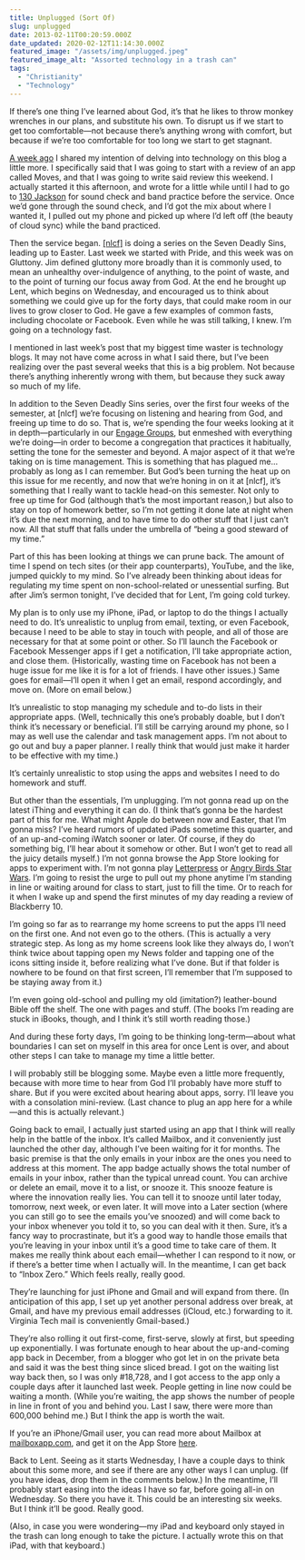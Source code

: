 ```yaml
---
title: Unplugged (Sort Of)
slug: unplugged
date: 2013-02-11T00:20:59.000Z
date_updated: 2020-02-12T11:14:30.000Z
featured_image: "/assets/img/unplugged.jpeg"
featured_image_alt: "Assorted technology in a trash can"
tags: 
  - "Christianity"
  - "Technology"
---
```


If there’s one thing I’ve learned about God, it’s that he likes to throw monkey wrenches in our plans, and substitute his own. To disrupt us if we start to get too comfortable—not because there’s anything wrong with comfort, but because if we’re too comfortable for too long we start to get stagnant.

[A week ago](/2013/pivot/) I shared my intention of delving into technology on this blog a little more. I specifically said that I was going to start with a review of an app called Moves, and that I was going to write said review this weekend. I actually started it this afternoon, and wrote for a little while until I had to go to [130 Jackson](http://nlcf.net/about-us/spaces/) for sound check and band practice before the service. Once we’d gone through the sound check, and I’d got the mix about where I wanted it, I pulled out my phone and picked up where I’d left off (the beauty of cloud sync) while the band practiced.

Then the service began. [[nlcf]](http://nlcf.net) is doing a series on the Seven Deadly Sins, leading up to Easter. Last week we started with Pride, and this week was on Gluttony. Jim defined gluttony more broadly than it is commonly used, to mean an unhealthy over-indulgence of anything, to the point of waste, and to the point of turning our focus away from God. At the end he brought up Lent, which begins on Wednesday, and encouraged us to think about something we could give up for the forty days, that could make room in our lives to grow closer to God. He gave a few examples of common fasts, including chocolate or Facebook. Even while he was still talking, I knew. I’m going on a technology fast.

I mentioned in last week’s post that my biggest time waster is technology blogs. It may not have come across in what I said there, but I’ve been realizing over the past several weeks that this is a big problem. Not because there’s anything inherently wrong with them, but because they suck away so much of my life.

In addition to the Seven Deadly Sins series, over the first four weeks of the semester, at [nlcf] we’re focusing on listening and hearing from God, and freeing up time to do so. That is, we’re spending the four weeks looking at it in depth—particularly in our [Engage Groups](http://nlcf.net/get-involved/engage-groups/), but enmeshed with everything we’re doing—in order to become a congregation that practices it habitually, setting the tone for the semester and beyond. A major aspect of it that we’re taking on is time management. This is something that has plagued me…probably as long as I can remember. But God’s been turning the heat up on this issue for me recently, and now that we’re honing in on it at [nlcf], it’s something that I really want to tackle head-on this semester. Not only to free up time for God (although that’s the most important reason,) but also to stay on top of homework better, so I’m not getting it done late at night when it’s due the next morning, and to have time to do other stuff that I just can’t now. All that stuff that falls under the umbrella of “being a good steward of my time.”

Part of this has been looking at things we can prune back. The amount of time I spend on tech sites (or their app counterparts), YouTube, and the like, jumped quickly to my mind. So I’ve already been thinking about ideas for regulating my time spent on non-school-related or unessential surfing. But after Jim’s sermon tonight, I’ve decided that for Lent, I’m going cold turkey.

My plan is to only use my iPhone, iPad, or laptop to do the things I actually need to do. It’s unrealistic to unplug from email, texting, or even Facebook, because I need to be able to stay in touch with people, and all of those are necessary for that at some point or other. So I’ll launch the Facebook or Facebook Messenger apps if I get a notification, I’ll take appropriate action, and close them. (Historically, wasting time on Facebook has not been a huge issue for me like it is for a lot of friends. I have other issues.) Same goes for email—I’ll open it when I get an email, respond accordingly, and move on. (More on email below.)

It’s unrealistic to stop managing my schedule and to-do lists in their appropriate apps. (Well, technically this one’s probably doable, but I don’t think it’s necessary or beneficial. I’ll still be carrying around my phone, so I may as well use the calendar and task management apps. I’m not about to go out and buy a paper planner. I really think that would just make it harder to be effective with my time.)

It’s certainly unrealistic to stop using the apps and websites I need to do homework and stuff.

But other than the essentials, I’m unplugging. I’m not gonna read up on the latest iThing and everything it can do. (I think that’s gonna be the hardest part of this for me. What might Apple do between now and Easter, that I’m gonna miss? I’ve heard rumors of updated iPads sometime this quarter, and of an up-and-coming iWatch sooner or later. Of course, if they do something big, I’ll hear about it somehow or other. But I won’t get to read all the juicy details myself.) I’m not gonna browse the App Store looking for apps to experiment with. I’m not gonna play [Letterpress](https://itunes.apple.com/us/app/letterpress-word-game/id526619424?mt=8) or [Angry Birds Star Wars](https://itunes.apple.com/us/app/angry-birds-star-wars-hd/id557138109?mt=8). I’m going to resist the urge to pull out my phone anytime I’m standing in line or waiting around for class to start, just to fill the time. Or to reach for it when I wake up and spend the first minutes of my day reading a review of Blackberry 10.

I’m going so far as to rearrange my home screens to put the apps I’ll need on the first one. And not even go to the others. (This is actually a very strategic step. As long as my home screens look like they always do, I won’t think twice about tapping open my News folder and tapping one of the icons sitting inside it, before realizing what I’ve done. But if that folder is nowhere to be found on that first screen, I’ll remember that I’m supposed to be staying away from it.)

I’m even going old-school and pulling my old (imitation?) leather-bound Bible off the shelf. The one with pages and stuff. (The books I’m reading are stuck in iBooks, though, and I think it’s still worth reading those.)

And during these forty days, I’m going to be thinking long-term—about what boundaries I can set on myself in this area for once Lent is over, and about other steps I can take to manage my time a little better.

I will probably still be blogging some. Maybe even a little more frequently, because with more time to hear from God I’ll probably have more stuff to share. But if you were excited about hearing about apps, sorry. I’ll leave you with a consolation mini-review. (Last chance to plug an app here for a while—and this is actually relevant.)

Going back to email, I actually just started using an app that I think will really help in the battle of the inbox. It’s called Mailbox, and it conveniently just launched the other day, although I’ve been waiting for it for months. The basic premise is that the only emails in your inbox are the ones you need to address at this moment. The app badge actually shows the total number of emails in your inbox, rather than the typical unread count. You can archive or delete an email, move it to a list, or snooze it. This snooze feature is where the innovation really lies. You can tell it to snooze until later today, tomorrow, next week, or even later. It will move into a Later section (where you can still go to see the emails you’ve snoozed) and will come back to your inbox whenever you told it to, so you can deal with it then. Sure, it’s a fancy way to procrastinate, but it’s a good way to handle those emails that you’re leaving in your inbox until it’s a good time to take care of them. It makes me really think about each email—whether I can respond to it now, or if there’s a better time when I actually will. In the meantime, I can get back to “Inbox Zero.” Which feels really, really good.

They’re launching for just iPhone and Gmail and will expand from there. (In anticipation of this app, I set up yet another personal address over break, at Gmail, and have my previous email addresses (iCloud, etc.) forwarding to it. Virginia Tech mail is conveniently Gmail-based.)

They’re also rolling it out first-come, first-serve, slowly at first, but speeding up exponentially. I was fortunate enough to hear about the up-and-coming app back in December, from a blogger who got let in on the private beta and said it was the best thing since sliced bread. I got on the waiting list way back then, so I was only #18,728, and I got access to the app only a couple days after it launched last week. People getting in line now could be waiting a month. (While you’re waiting, the app shows the number of people in line in front of you and behind you. Last I saw, there were more than 600,000 behind me.) But I think the app is worth the wait.

If you’re an iPhone/Gmail user, you can read more about Mailbox at [mailboxapp.com](http://www.mailboxapp.com), and get it on the App Store [here](https://itunes.apple.com/us/app/mailbox/id576502633?mt=8).

Back to Lent. Seeing as it starts Wednesday, I have a couple days to think about this some more, and see if there are any other ways I can unplug. (If you have ideas, drop them in the comments below.) In the meantime, I’ll probably start easing into the ideas I have so far, before going all-in on Wednesday. So there you have it. This could be an interesting six weeks. But I think it’ll be good. Really good.

(Also, in case you were wondering—my iPad and keyboard only stayed in the trash can long enough to take the picture. I actually wrote this on that iPad, with that keyboard.)
